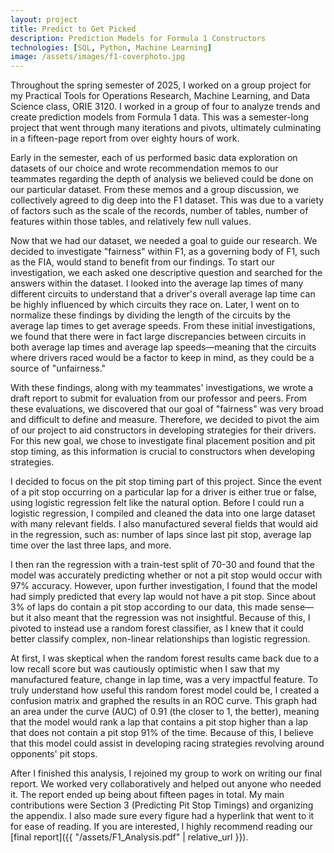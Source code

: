 ```yaml
---
layout: project
title: Predict to Get Picked
description: Prediction Models for Formula 1 Constructors
technologies: [SQL, Python, Machine Learning]
image: /assets/images/f1-coverphoto.jpg
---
```


Throughout the spring semester of 2025, I worked on a group project for my Practical Tools for Operations Research, Machine Learning, and Data Science class, ORIE 3120. I worked in a group of four to analyze trends and create prediction models from Formula 1 data. This was a semester-long project that went through many iterations and pivots, ultimately culminating in a fifteen-page report from over eighty hours of work.

Early in the semester, each of us performed basic data exploration on datasets of our choice and wrote recommendation memos to our teammates regarding the depth of analysis we believed could be done on our particular dataset. From these memos and a group discussion, we collectively agreed to dig deep into the F1 dataset. This was due to a variety of factors such as the scale of the records, number of tables, number of features within those tables, and relatively few null values.

Now that we had our dataset, we needed a goal to guide our research. We decided to investigate "fairness" within F1, as a governing body of F1, such as the FIA, would stand to benefit from our findings. To start our investigation, we each asked one descriptive question and searched for the answers within the dataset. I looked into the average lap times of many different circuits to understand that a driver's overall average lap time can be highly influenced by which circuits they race on. Later, I went on to normalize these findings by dividing the length of the circuits by the average lap times to get average speeds. From these initial investigations, we found that there were in fact large discrepancies between circuits in both average lap times and average lap speeds—meaning that the circuits where drivers raced would be a factor to keep in mind, as they could be a source of "unfairness."

With these findings, along with my teammates' investigations, we wrote a draft report to submit for evaluation from our professor and peers. From these evaluations, we discovered that our goal of "fairness" was very broad and difficult to define and measure. Therefore, we decided to pivot the aim of our project to aid constructors in developing strategies for their drivers. For this new goal, we chose to investigate final placement position and pit stop timing, as this information is crucial to constructors when developing strategies.

I decided to focus on the pit stop timing part of this project. Since the event of a pit stop occurring on a particular lap for a driver is either true or false, using logistic regression felt like the natural option. Before I could run a logistic regression, I compiled and cleaned the data into one large dataset with many relevant fields. I also manufactured several fields that would aid in the regression, such as: number of laps since last pit stop, average lap time over the last three laps, and more.

I then ran the regression with a train-test split of 70-30 and found that the model was accurately predicting whether or not a pit stop would occur with 97% accuracy. However, upon further investigation, I found that the model had simply predicted that every lap would not have a pit stop. Since about 3% of laps do contain a pit stop according to our data, this made sense—but it also meant that the regression was not insightful. Because of this, I pivoted to instead use a random forest classifier, as I knew that it could better classify complex, non-linear relationships than logistic regression.

At first, I was skeptical when the random forest results came back due to a low recall score but was cautiously optimistic when I saw that my manufactured feature, change in lap time, was a very impactful feature. To truly understand how useful this random forest model could be, I created a confusion matrix and graphed the results in an ROC curve. This graph had an area under the curve (AUC) of 0.91 (the closer to 1, the better), meaning that the model would rank a lap that contains a pit stop higher than a lap that does not contain a pit stop 91% of the time. Because of this, I believe that this model could assist in developing racing strategies revolving around opponents' pit stops.

After I finished this analysis, I rejoined my group to work on writing our final report. We worked very collaboratively and helped out anyone who needed it. The report ended up being about fifteen pages in total. My main contributions were Section 3 (Predicting Pit Stop Timings) and organizing the appendix. I also made sure every figure had a hyperlink that went to it for ease of reading. If you are interested, I highly recommend reading our [final report]({{ "/assets/F1_Analysis.pdf" | relative_url }}).